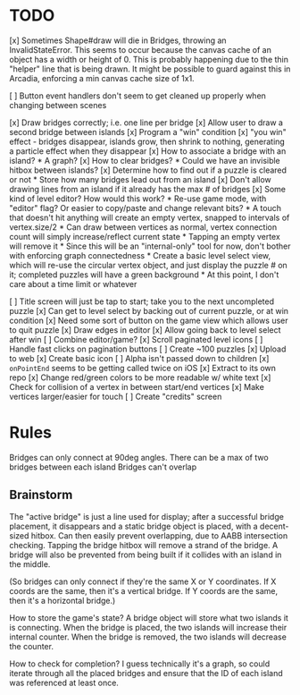 # TODO

[x] Sometimes Shape#draw will die in Bridges, throwing an InvalidStateError.
This seems to occur because the canvas cache of an object has a
width or height of 0. This is probably happening due to the thin "helper"
line that is being drawn. It might be possible to guard against this in
Arcadia, enforcing a min canvas cache size of 1x1.

[ ] Button event handlers don't seem to get cleaned up properly when changing
between scenes

[x] Draw bridges correctly; i.e. one line per bridge
[x] Allow user to draw a second bridge between islands
[x] Program a "win" condition
[x] "you win" effect - bridges disappear, islands grow, then shrink to nothing,
	generating a particle effect when they disappear
[x] How to associate a bridge with an island?
	* A graph?
[x] How to clear bridges?
	* Could we have an invisible hitbox between islands?
[x] Determine how to find out if a puzzle is cleared or not
	* Store how many bridges lead out from an island
[x] Don't allow drawing lines from an island if it already has the max # of bridges
[x] Some kind of level editor? How would this work?
	* Re-use game mode, with "editor" flag? Or easier to copy/paste and change
	  relevant bits?
	* A touch that doesn't hit anything will create an empty vertex, snapped
	  to intervals of vertex.size/2
	* Can draw between vertices as normal, vertex connection count will simply
	  increase/reflect current state
	* Tapping an empty vertex will remove it
	* Since this will be an "internal-only" tool for now, don't bother with
	  enforcing graph connectedness
	* Create a basic level select view, which will re-use the circular vertex
	  object, and just display the puzzle # on it; completed puzzles will have
	  a green background
	* At this point, I don't care about a time limit or whatever

[ ] Title screen will just be tap to start; take you to the next uncompleted puzzle
[x] Can get to level select by backing out of current puzzle, or at win condition
[x] Need some sort of button on the game view which allows user to quit puzzle
[x] Draw edges in editor
[x] Allow going back to level select after win
[ ] Combine editor/game?
[x] Scroll paginated level icons
[ ] Handle fast clicks on pagination buttons
[ ] Create ~100 puzzles
[x] Upload to web
[x] Create basic icon
[ ] Alpha isn't passed down to children
[x] `onPointEnd` seems to be getting called twice on iOS
[x] Extract to its own repo
[x] Change red/green colors to be more readable w/ white text
[x] Check for collision of a vertex in between start/end vertices
[x] Make vertices larger/easier for touch
[ ] Create "credits" screen

# Rules

Bridges can only connect at 90deg angles.
There can be a max of two bridges between each island
Bridges can't overlap

## Brainstorm

The "active bridge" is just a line used for display; after a successful bridge
placement, it disappears and a static bridge object is placed, with a decent-sized
hitbox. Can then easily prevent overlapping, due to AABB intersection checking.
Tapping the bridge hitbox will remove a strand of the bridge. A bridge will also
be prevented from being built if it collides with an island in the middle.

(So bridges can only connect if they're the same X or Y coordinates. If X coords
are the same, then it's a vertical bridge. If Y coords are the same, then it's
a horizontal bridge.)

How to store the game's state? A bridge object will store what two islands it
is connecting. When the bridge is placed, the two islands will increase their
internal counter. When the bridge is removed, the two islands will decrease the
counter.

How to check for completion? I guess technically it's a graph, so could iterate
through all the placed bridges and ensure that the ID of each island was
referenced at least once.
